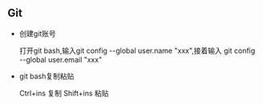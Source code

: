 ## Git

- 创建git账号

  打开git bash,输入git config --global user.name "xxx",接着输入 git config --global user.email "xxx"

- git bash复制粘贴

   Ctrl+ins  复制
   Shift+ins 粘贴